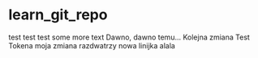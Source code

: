 # learn_git_repo
test test test
some more text
Dawno, dawno temu...
Kolejna zmiana 
Test Tokena
moja zmiana razdwatrzy
nowa linijka
alala